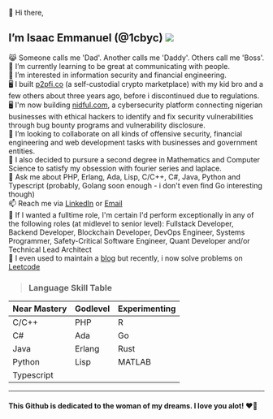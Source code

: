 👋 Hi there,
## I’m Isaac Emmanuel (@1cbyc) ![](https://komarev.com/ghpvc/?username=1cbyc&color=blueviolet)

  😹 Someone calls me 'Dad'. Another calls me 'Daddy'. Others call me 'Boss'.<br>
  🌱 I’m currently learning to be great at communicating with people.<br>
  👀 I’m interested in information security and financial engineering.<br>
  🖥 I built [p2pfi.co](https://alpha.p2pfi.co) (a self-custodial crypto marketplace) with my kid bro and a few others about three years ago, before i discontinued due to regulations.<br>
  🖥 I'm now building [nidful.com](https://nidful.com), a cybersecurity platform connecting nigerian businesses with ethical hackers to identify and fix security vulnerabilities through bug bounty programs and vulnerability disclosure.<br>
  💞️ I’m looking to collaborate on all kinds of offensive security, financial engineering and web development tasks with businesses and government entities.<br>
  🔭 I also decided to pursure a second degree in Mathematics and Computer Science to satisfy my obsession with fourier series and laplace.<br>
  🥋 Ask me about PHP, Erlang, Ada, Lisp, C/C++, C#, Java, Python and Typescript (probably, Golang soon enough - i don't even find Go interesting though)<br>
  📫 Reach me via [LinkedIn](https://linkedin.com/in/isaacnsisong) or [Email](mailto:ei@nsisong.com)<br>
  🥋 If I wanted a fulltime role, I'm certain I'd perform exceptionally in any of the following roles (at midlevel to senior level): Fullstack Developer, Backend Developer, Blockchain Developer, DevOps Engineer, Systems Programmer, Safety-Critical Software Engineer, Quant Developer and/or Technical Lead Architect<br>
  👀 I even used to maintain a [blog](https://ei.nsisong.com) but recently, i now solve problems on [Leetcode](https://leetcode.com/u/1cbyc/)

> ### Language Skill Table

| Near Mastery | Godlevel   | Experimenting |
|--------------|------------|---------------|
| C/C++        | PHP        | R             |
| C#           | Ada        | Go            |
| Java         | Erlang     | Rust          |
| Python       | Lisp       | MATLAB        |
| Typescript   |            |               |

<hr>

#### This Github  is dedicated to the woman of my dreams. I love you alot! ❤️🌹
